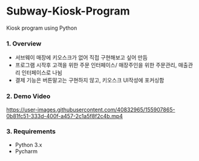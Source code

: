 # Subway-Kiosk-Program
 Kiosk program using Python
 ### 1. Overview
 - 서브웨이 매장에 키오스크가 없어 직접 구현해보고 싶어 만듬
 - 프로그램 시작후 고객을 위한 주문 인터페이스/ 매장주인을 위한 주문관리, 매출관리 인터페이스로 나뉨
 - 결제 기능은 버튼말고는 구현하지 않고, 키오스크 UI작성에 포커싱함
 
 
 ### 2. Demo Video
 

https://user-images.githubusercontent.com/40832965/155907865-0b81fc51-333d-400f-a457-2c1a5f8f2c4b.mp4


  
 ### 3. Requirements
 - Python 3.x
 - Pycharm
